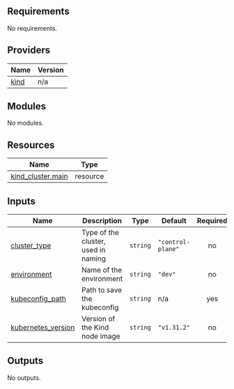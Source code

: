 <!-- BEGIN_TF_DOCS -->
## Requirements

No requirements.

## Providers

| Name | Version |
|------|---------|
| <a name="provider_kind"></a> [kind](#provider\_kind) | n/a |

## Modules

No modules.

## Resources

| Name | Type |
|------|------|
| [kind_cluster.main](https://registry.terraform.io/providers/hashicorp/kind/latest/docs/resources/cluster) | resource |

## Inputs

| Name | Description | Type | Default | Required |
|------|-------------|------|---------|:--------:|
| <a name="input_cluster_type"></a> [cluster\_type](#input\_cluster\_type) | Type of the cluster, used in naming | `string` | `"control-plane"` | no |
| <a name="input_environment"></a> [environment](#input\_environment) | Name of the environment | `string` | `"dev"` | no |
| <a name="input_kubeconfig_path"></a> [kubeconfig\_path](#input\_kubeconfig\_path) | Path to save the kubeconfig | `string` | n/a | yes |
| <a name="input_kubernetes_version"></a> [kubernetes\_version](#input\_kubernetes\_version) | Version of the Kind node image | `string` | `"v1.31.2"` | no |

## Outputs

No outputs.
<!-- END_TF_DOCS -->